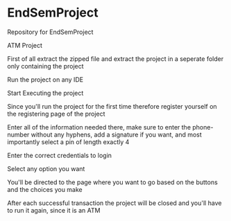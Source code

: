 # EndSemProject
Repository for EndSemProject

ATM Project

First of all extract the zipped file and extract the project in a seperate folder only containing the project

Run the project on any IDE

Start Executing the project

Since you'll run the project for the first time therefore register yourself on the registering page of the project

Enter all of the information needed there, make sure to enter the phone-number without any hyphens, add a signature if you want, and most importantly select a pin of length exactly 4

Enter the correct credentials to login

Select any option you want

You'll be directed to the page where you want to go based on the buttons and the choices you make

After each successful transaction the project will be closed and you'll have to run it again, since it is an ATM




